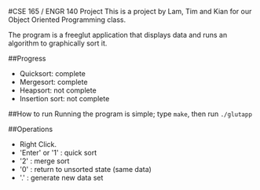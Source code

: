 #CSE 165 / ENGR 140 Project
This is a project by Lam, Tim and Kian for our Object Oriented Programming class.

The program is a freeglut application that displays data and runs an algorithm to graphically sort it.

##Progress
- Quicksort: complete
- Mergesort: complete
- Heapsort: not complete
- Insertion sort: not complete

##How to run
Running the program is simple; type `make`, then run `./glutapp`

##Operations
- Right Click.
-	'Enter' or '1'	:	quick sort
-	'2'				:	merge sort
-	'0'				:	return to unsorted state (same data)
-	'.'				:	generate new data set

